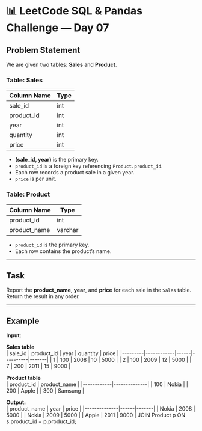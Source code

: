 # 📊 LeetCode SQL & Pandas Challenge — Day 07

## Problem Statement  
We are given two tables: **Sales** and **Product**.  

### Table: Sales
| Column Name | Type |
|-------------|------|
| sale_id     | int  |
| product_id  | int  |
| year        | int  |
| quantity    | int  |
| price       | int  |

- **(sale_id, year)** is the primary key.  
- `product_id` is a foreign key referencing `Product.product_id`.  
- Each row records a product sale in a given year.  
- `price` is per unit.

### Table: Product
| Column Name  | Type    |
|--------------|---------|
| product_id   | int     |
| product_name | varchar |

- `product_id` is the primary key.  
- Each row contains the product’s name.  

---

## Task  
Report the **product_name**, **year**, and **price** for each sale in the `Sales` table.  
Return the result in any order.  

---

## Example  

**Input:**  

**Sales table**  
| sale_id | product_id | year | quantity | price |
|---------|------------|------|----------|-------|
| 1       | 100        | 2008 | 10       | 5000  |
| 2       | 100        | 2009 | 12       | 5000  |
| 7       | 200        | 2011 | 15       | 9000  |

**Product table**  
| product_id | product_name |
|------------|--------------|
| 100        | Nokia        |
| 200        | Apple        |
| 300        | Samsung      |

**Output:**  
| product_name | year | price |
|--------------|------|-------|
| Nokia        | 2008 | 5000  |
| Nokia        | 2009 | 5000  |
| Apple        | 2011 | 9000  |
JOIN Product p
  ON s.product_id = p.product_id;

